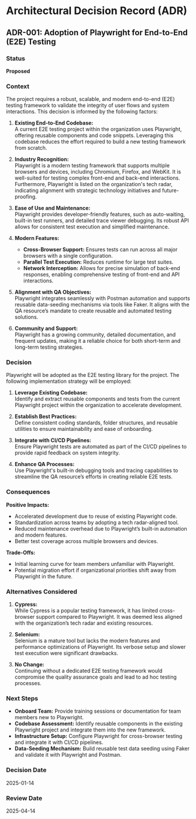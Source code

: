 # Architectural Decision Record (ADR)  
## ADR-001: Adoption of Playwright for End-to-End (E2E) Testing  

### Status  
**Proposed**  

### Context  
The project requires a robust, scalable, and modern end-to-end (E2E) testing framework to validate the integrity of user flows and system interactions. This decision is informed by the following factors:  

1. **Existing End-to-End Codebase:**  
   A current E2E testing project within the organization uses Playwright, offering reusable components and code snippets. Leveraging this codebase reduces the effort required to build a new testing framework from scratch.  

2. **Industry Recognition:**  
   Playwright is a modern testing framework that supports multiple browsers and devices, including Chromium, Firefox, and WebKit. It is well-suited for testing complex front-end and back-end interactions. Furthermore, Playwright is listed on the organization's tech radar, indicating alignment with strategic technology initiatives and future-proofing.  

3. **Ease of Use and Maintenance:**  
   Playwright provides developer-friendly features, such as auto-waiting, built-in test runners, and detailed trace viewer debugging. Its robust API allows for consistent test execution and simplified maintenance.  

4. **Modern Features:**  
   - **Cross-Browser Support:** Ensures tests can run across all major browsers with a single configuration.  
   - **Parallel Test Execution:** Reduces runtime for large test suites.  
   - **Network Interception:** Allows for precise simulation of back-end responses, enabling comprehensive testing of front-end and API interactions.  

5. **Alignment with QA Objectives:**  
   Playwright integrates seamlessly with Postman automation and supports reusable data-seeding mechanisms via tools like Faker. It aligns with the QA resource’s mandate to create reusable and automated testing solutions.  

6. **Community and Support:**  
   Playwright has a growing community, detailed documentation, and frequent updates, making it a reliable choice for both short-term and long-term testing strategies.  

### Decision  
Playwright will be adopted as the E2E testing library for the project. The following implementation strategy will be employed:  

1. **Leverage Existing Codebase:**  
   Identify and extract reusable components and tests from the current Playwright project within the organization to accelerate development.  

2. **Establish Best Practices:**  
   Define consistent coding standards, folder structures, and reusable utilities to ensure maintainability and ease of onboarding.  

3. **Integrate with CI/CD Pipelines:**  
   Ensure Playwright tests are automated as part of the CI/CD pipelines to provide rapid feedback on system integrity.  

4. **Enhance QA Processes:**  
   Use Playwright's built-in debugging tools and tracing capabilities to streamline the QA resource’s efforts in creating reliable E2E tests.  

### Consequences  
**Positive Impacts:**  
- Accelerated development due to reuse of existing Playwright code.  
- Standardization across teams by adopting a tech radar-aligned tool.  
- Reduced maintenance overhead due to Playwright’s built-in automation and modern features.  
- Better test coverage across multiple browsers and devices.  

**Trade-Offs:**  
- Initial learning curve for team members unfamiliar with Playwright.  
- Potential migration effort if organizational priorities shift away from Playwright in the future.  

### Alternatives Considered  
1. **Cypress:**  
   While Cypress is a popular testing framework, it has limited cross-browser support compared to Playwright. It was deemed less aligned with the organization’s tech radar and existing resources.  

2. **Selenium:**  
   Selenium is a mature tool but lacks the modern features and performance optimizations of Playwright. Its verbose setup and slower test execution were significant drawbacks.  

3. **No Change:**  
   Continuing without a dedicated E2E testing framework would compromise the quality assurance goals and lead to ad hoc testing processes.  

### Next Steps  
- **Onboard Team:** Provide training sessions or documentation for team members new to Playwright.  
- **Codebase Assessment:** Identify reusable components in the existing Playwright project and integrate them into the new framework.  
- **Infrastructure Setup:** Configure Playwright for cross-browser testing and integrate it with CI/CD pipelines.  
- **Data-Seeding Mechanism:** Build reusable test data seeding using Faker and validate it with Playwright and Postman.  

### Decision Date  
2025-01-14  

### Review Date  
2025-04-14  